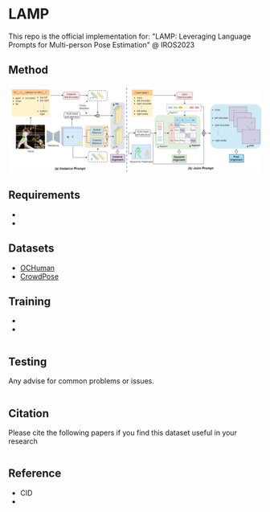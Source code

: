 # LAMP
This repo is the official implementation for: "LAMP: Leveraging Language Prompts for Multi-person Pose Estimation" @ IROS2023

## Method
![image](https://github.com/shengnanh20/LAMP/blob/main/lamp.png)


## Requirements

* 
* 

## Datasets

* [OCHuman](https://github.com/liruilong940607/OCHumanApi)
* [CrowdPose](https://github.com/Jeff-sjtu/CrowdPose)

## Training

* 
* 
```

```

## Testing

Any advise for common problems or issues.
```

```

## Citation

Please cite the following papers if you find this dataset useful in your research
```

```


## Reference
* CID
* 
